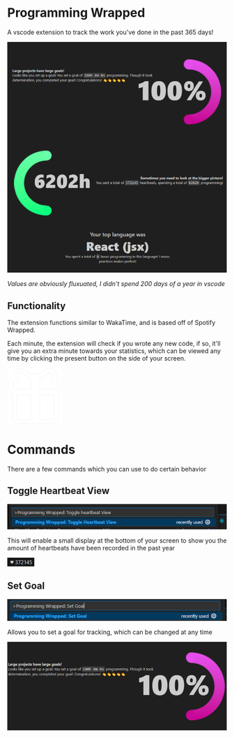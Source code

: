 # Programming Wrapped
A vscode extension to track the work you've done in the past 365 days!

![Example image](https://raw.githubusercontent.com/29cmb/programming-wrapped/refs/heads/master/resources/docs/Example.png)

*Values are obviously fluxuated, I didn't spend 200 days of a year in vscode*

## Functionality
The extension functions similar to WakaTime, and is based off of Spotify Wrapped. 

Each minute, the extension will check if you wrote any new code, if so, it'll give you an extra minute towards your statistics, which can be viewed any time by clicking the present button on the side of your screen.

![Sidebar Icon](https://raw.githubusercontent.com/29cmb/programming-wrapped/refs/heads/master/resources/sidebar.png)

# Commands
There are a few commands which you can use to do certain behavior

## Toggle Heartbeat View

![Command input](https://raw.githubusercontent.com/29cmb/programming-wrapped/refs/heads/master/resources/docs/toggle_heartbeat_view.png)

This will enable a small display at the bottom of your screen to show you the amount of heartbeats have been recorded in the past year

![Heartbeat View](https://raw.githubusercontent.com/29cmb/programming-wrapped/refs/heads/master/resources/docs/heartbeat_view.png)

## Set Goal
![Command input](https://raw.githubusercontent.com/29cmb/programming-wrapped/refs/heads/master/resources/docs/set_goal.png)

Allows you to set a goal for tracking, which can be changed at any time

![Goals](https://raw.githubusercontent.com/29cmb/programming-wrapped/refs/heads/master/resources/docs/goals.png)


